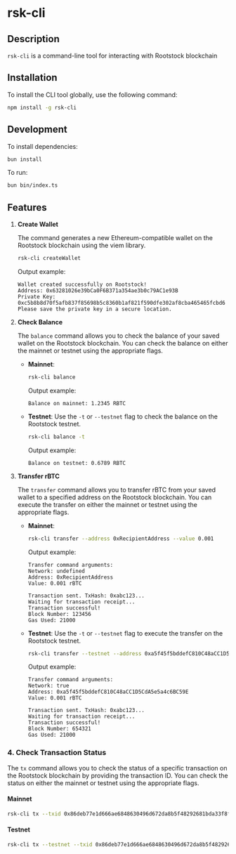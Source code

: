 # rsk-cli

## Description

`rsk-cli` is a command-line tool for interacting with Rootstock blockchain 


## Installation

To install the CLI tool globally, use the following command:

```bash
npm install -g rsk-cli
```

## Development

To install dependencies:

```bash
bun install
```
To run:

```bash
bun bin/index.ts
```
## Features

1. **Create Wallet**

    The command generates a new Ethereum-compatible wallet on the Rootstock blockchain using the viem library.

    ```bash
    rsk-cli createWallet
    ```
    Output example:
    ```
    Wallet created successfully on Rootstock!
    Address: 0x63281026e39bCa0F6B371a354ae3b0c79AC1e93B
    Private Key: 0xc5b8b8d70f5afb837f85698b5c8360b1af821f590dfe302af8cba465465fcbd6
    Please save the private key in a secure location.
    ```

2. **Check Balance**

    The `balance` command allows you to check the balance of your saved wallet on the Rootstock blockchain. You can check the balance on either the mainnet or testnet using the appropriate flags.

    - **Mainnet**:
      ```bash
      rsk-cli balance
      ```
      Output example:
      ```
      Balance on mainnet: 1.2345 RBTC
      ```

    - **Testnet**:
      Use the `-t` or `--testnet` flag to check the balance on the Rootstock testnet.
      ```bash
      rsk-cli balance -t
      ```
      Output example:
      ```
      Balance on testnet: 0.6789 RBTC
      ```
3. **Transfer rBTC**

    The `transfer` command allows you to transfer rBTC from your saved wallet to a specified address on the Rootstock blockchain. You can execute the transfer on either the mainnet or testnet using the appropriate flags.

    - **Mainnet**:
      ```bash
      rsk-cli transfer --address 0xRecipientAddress --value 0.001
      ```
      Output example:
      ```
      Transfer command arguments:
      Network: undefined
      Address: 0xRecipientAddress
      Value: 0.001 rBTC

      Transaction sent. TxHash: 0xabc123...
      Waiting for transaction receipt...
      Transaction successful!
      Block Number: 123456
      Gas Used: 21000
      ```

    - **Testnet**:
      Use the `-t` or `--testnet` flag to execute the transfer on the Rootstock testnet.
      ```bash
      rsk-cli transfer --testnet --address 0xa5f45f5bddefC810C48aCC1D5CdA5e5a4c6BC59E --value 0.001
      ```
      Output example:
      ```
      Transfer command arguments:
      Network: true
      Address: 0xa5f45f5bddefC810C48aCC1D5CdA5e5a4c6BC59E
      Value: 0.001 rBTC

      Transaction sent. TxHash: 0xabc123...
      Waiting for transaction receipt...
      Transaction successful!
      Block Number: 654321
      Gas Used: 21000
      ```

  ### 4. **Check Transaction Status**

  The `tx` command allows you to check the status of a specific transaction on the Rootstock blockchain by providing the transaction ID. You can check the status on either the mainnet or testnet using the appropriate flags.

  #### **Mainnet**

  ```bash
  rsk-cli tx --txid 0x86deb77e1d666ae6848630496d672da8b5f48292681bda33f8f04245c55dde26
  ```

  #### **Testnet**

  ```bash
  rsk-cli tx --testnet --txid 0x86deb77e1d666ae6848630496d672da8b5f48292681bda33f8f04245c55dde26
  ```